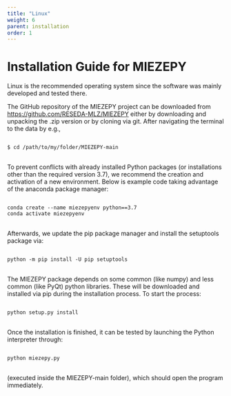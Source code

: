 ```yaml
---
title: "Linux"
weight: 6
parent: installation
order: 1
---
```


<html lang="en">
<head>
    <meta charset="UTF-8">
    <meta name="viewport" content="width=device-width, initial-scale=1.0">
    <title>MIEZEPY Installation Guide</title>
</head>
<body>

<h1>Installation Guide for MIEZEPY</h1>

<p>Linux is the recommended operating system since the software was mainly developed and tested there.</p>

<p>The GitHub repository of the MIEZEPY project can be downloaded from <a href="https://github.com/RESEDA-MLZ/MIEZEPY">https://github.com/RESEDA-MLZ/MIEZEPY</a> either by downloading and unpacking the .zip version or by cloning via git. After navigating the terminal to the data by e.g.,</p>

<pre>
<code>
$ cd /path/to/my/folder/MIEZEPY-main
</code>
</pre>

<p>To prevent conflicts with already installed Python packages (or installations other than the required version 3.7), we recommend the creation and activation of a new environment. Below is example code taking advantage of the anaconda package manager:</p>

<pre>
<code>
conda create --name miezepyenv python==3.7
conda activate miezepyenv
</code>
</pre>

<p>Afterwards, we update the pip package manager and install the setuptools package via:</p>

<pre>
<code>
python -m pip install -U pip setuptools
</code>
</pre>

<p>The MIEZEPY package depends on some common (like numpy) and less common (like PyQt) python libraries. These will be downloaded and installed via pip during the installation process. To start the process:</p>

<pre>
<code>
python setup.py install
</code>
</pre>

<p>Once the installation is finished, it can be tested by launching the Python interpreter through:</p>

<pre>
<code>
python miezepy.py
</code>
</pre>

<p>(executed inside the MIEZEPY-main folder), which should open the program immediately.</p>

</body>
</html>




